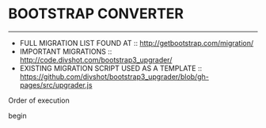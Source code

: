 # BOOTSTRAP CONVERTER

___


* FULL MIGRATION LIST FOUND AT :: http://getbootstrap.com/migration/
* IMPORTANT MIGRATIONS :: http://code.divshot.com/bootstrap3_upgrader/
* EXISTING MIGRATION SCRIPT USED AS A TEMPLATE :: https://github.com/divshot/bootstrap3_upgrader/blob/gh-pages/src/upgrader.js


Order of execution

begin